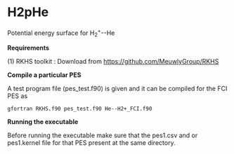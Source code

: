 # H2pHe
Potential energy surface for H<sub>2</sub><sup>+</sup>--He

**Requirements**

(1) RKHS toolkit : Download from https://github.com/MeuwlyGroup/RKHS

**Compile a particular PES**

A test program file (pes_test.f90) is given and it can be compiled for the FCI PES as

`gfortran RKHS.f90 pes_test.f90 He--H2+_FCI.f90`

**Running the executable**

Before running the executable make sure that the pes1.csv and or pes1.kernel file for that PES present at the same directory.
